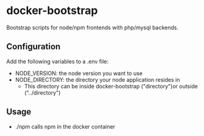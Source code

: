 docker-bootstrap
================

Bootstrap scripts for node/npm frontends with php/mysql backends.

Configuration
-------------

Add the following variables to a .env file:
* NODE_VERSION: the node version you want to use
* NODE_DIRECTORY: the directory your node application resides in
    * This directory can be inside docker-bootstrap ("directory")or outside ("../directory")

Usage
-----
* ./npm calls npm in the docker container
